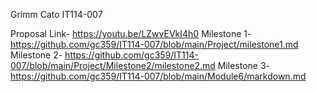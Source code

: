 Grimm Cato
IT114-007

 Proposal Link- https://youtu.be/LZwvEVkI4h0
 Milestone 1-   https://github.com/gc359/IT114-007/blob/main/Project/milestone1.md
 Milestone 2-   https://github.com/gc359/IT114-007/blob/main/Project/Milestone2/milestone2.md
 Milestone 3-  https://github.com/gc359/IT114-007/blob/main/Module6/markdown.md